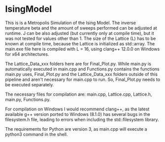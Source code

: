 # IsingModel

This is is a Metropolis Simulation of the Ising Model.
The inverse temperature beta and the amount of sweeps performed can be adjusted at runtime.
J can be also adjusted (but currently only at compile time), but it was not tested for values other than 1.
The size of the Lattice (L) has to be known at compile time, because the Lattice is initialized as std::array.
The main.exe file here is compiled with L = 16, using clang++ 12.0.0 on Windows for x64 architectures.

The Lattice_Data_xxx folders here are for Final_Plot.py.
While main.py is automatically executed in main.cpp and Functions.py contains the functions main.py uses,
Final_Plot.py and the Lattice_Data_xxx folders outside of this pipeline and aren't necessary for main.cpp to run.
So, Final_Plot.py needs to be executed separately.

The necessary files for compilation are:
main.cpp,
Lattice.cpp,
Lattice.h,
main.py,
Functions.py.

For compilation on Windows I would recommend clang++,
as the latest available g++ version ported to Windows (8.1.0) has several bugs in the filesystem.h file,
leading to errors when including the std::filesystem library.

The requirements for Python are version 3, as main.cpp will execute a python3 command in the shell.

